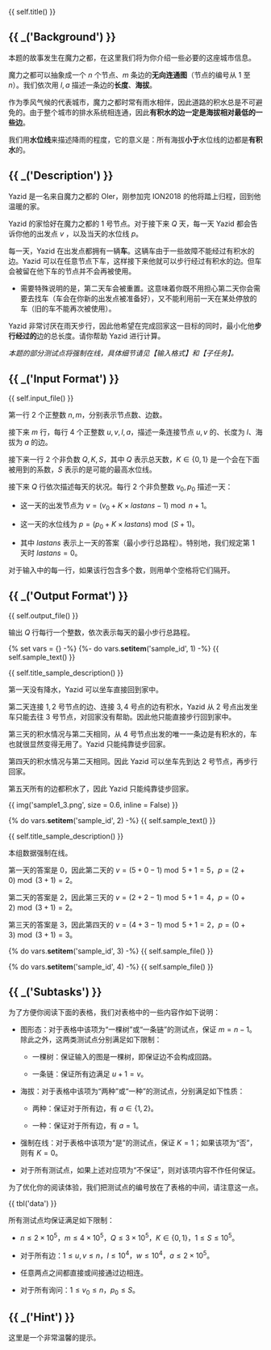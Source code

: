 {{ self.title() }}

## {{ _('Background') }}

本题的故事发生在魔力之都，在这里我们将为你介绍一些必要的这座城市信息。

魔力之都可以抽象成一个 $n$ 个节点、$m$ 条边的**无向连通图**（节点的编号从 $1$ 至 $n$）。我们依次用 $l,a$ 描述一条边的**长度**、**海拔**。

作为季风气候的代表城市，魔力之都时常有雨水相伴，因此道路的积水总是不可避免的。由于整个城市的排水系统相连通，因此**有积水的边一定是海拔相对最低的一些边**。

我们用**水位线**来描述降雨的程度，它的意义是：所有海拔**小于**水位线的边都是**有积水**的。

## {{ _('Description') }}

Yazid 是一名来自魔力之都的 OIer，刚参加完 ION2018 的他将踏上归程，回到他温暖的家。

Yazid 的家恰好在魔力之都的 $1$ 号节点。对于接下来 $Q$ 天，每一天 Yazid 都会告诉你他的出发点 $v$ ，以及当天的水位线 $p$。

每一天，Yazid 在出发点都拥有一辆**车**。这辆车由于一些故障不能经过有积水的边。Yazid 可以在任意节点下车，这样接下来他就可以步行经过有积水的边。但车会被留在他下车的节点并不会再被使用。

* 需要特殊说明的是，第二天车会被重置。这意味着你既不用担心第二天你会需要去找车（车会在你新的出发点被准备好），又不能利用前一天在某处停放的车（旧的车不能再次被使用）。

Yazid 非常讨厌在雨天步行，因此他希望在完成回家这一目标的同时，最小化他**步行经过的**边的总长度。请你帮助 Yazid 进行计算。

*本题的部分测试点将强制在线，具体细节请见【输入格式】和【子任务】。*

## {{ _('Input Format') }}

{{ self.input_file() }}

第一行 $2$ 个正整数 $n,m$，分别表示节点数、边数。

接下来 $m$ 行，每行 $4$ 个正整数 $u,v,l,a$，描述一条连接节点 $u,v$ 的、长度为 $l$、海拔为 $a$ 的边。

接下来一行 $2$ 个非负数 $Q,K,S$，其中 $Q$ 表示总天数，$K\in\left\{0,1\right\}$ 是一个会在下面被用到的系数，$S$ 表示的是可能的最高水位线。

接下来 $Q$ 行依次描述每天的状况。每行 $2$ 个非负整数 $v_0,p_0$ 描述一天：

* 这一天的出发节点为 $v=\left(v_0+K\times lastans-1\right)\bmod n+1$。

* 这一天的水位线为 $p=\left(p_0+K\times lastans\right)\bmod \left(S+1\right)$。

* 其中 $lastans$ 表示上一天的答案（最小步行总路程）。特别地，我们规定第 $1$ 天时 $lastans=0$。

对于输入中的每一行，如果该行包含多个数，则用单个空格将它们隔开。

## {{ _('Output Format') }}

{{ self.output_file() }}

输出 $Q$ 行每行一个整数，依次表示每天的最小步行总路程。

{% set vars = {} -%}
{%- do vars.__setitem__('sample_id', 1) -%}
{{ self.sample_text() }}

{{ self.title_sample_description() }}

第一天没有降水，Yazid 可以坐车直接回到家中。

第二天连接 $1,2$ 号节点的边、连接 $3,4$ 号点的边有积水，Yazid 从 $2$ 号点出发坐车只能去往 $3$ 号节点，对回家没有帮助。因此他只能直接步行回到家中。

第三天的积水情况与第二天相同，从 $4$ 号节点出发的唯一一条边是有积水的，车也就很显然变得无用了。Yazid 只能纯靠徒步回家。

第四天的积水情况与第二天相同。因此 Yazid 可以坐车先到达 $2$ 号节点，再步行回家。

第五天所有的边都积水了，因此 Yazid 只能纯靠徒步回家。

{{ img('sample1_3.png', size = 0.6, inline = False) }}

{% do vars.__setitem__('sample_id', 2) -%}
{{ self.sample_text() }}

{{ self.title_sample_description() }}

本组数据强制在线。

第一天的答案是 $0$，因此第二天的 $v=\left( 5+0-1\right)\bmod 5+1=5$，$p=\left(2+0\right)\bmod\left(3+1\right)=2$。

第二天的答案是 $2$，因此第三天的 $v=\left( 2+2-1\right)\bmod 5+1=4$，$p=\left(0+2\right)\bmod\left(3+1\right)=2$。

第三天的答案是 $3$，因此第四天的 $v=\left( 4+3-1\right)\bmod 5+1=2$，$p=\left(0+3\right)\bmod\left(3+1\right)=3$。

{% do vars.__setitem__('sample_id', 3) -%}
{{ self.sample_file() }}

{% do vars.__setitem__('sample_id', 4) -%}
{{ self.sample_file() }}

## {{ _('Subtasks') }}

为了方便你阅读下面的表格，我们对表格中的一些内容作如下说明：

* 图形态：对于表格中该项为“一棵树”或“一条链”的测试点，保证 $m=n-1$。除此之外，这两类测试点分别满足如下限制：

	* 一棵树：保证输入的图是一棵树，即保证边不会构成回路。

	* 一条链：保证所有边满足 $u+1=v$。

* 海拔：对于表格中该项为“两种”或“一种”的测试点，分别满足如下性质：

	* 两种：保证对于所有边，有 $a\in \left\{1,2\right\}$。

	* 一种：保证对于所有边，有 $a=1$。

* 强制在线：对于表格中该项为“是”的测试点，保证 $K=1$；如果该项为“否”，则有 $K=0$。

* 对于所有测试点，如果上述对应项为“不保证”，则对该项内容不作任何保证。

为了优化你的阅读体验，我们把测试点的编号放在了表格的中间，请注意这一点。

{{ tbl('data') }}

所有测试点均保证满足如下限制：

* $n\leq 2\times 10^5$，$m\leq 4\times 10^5$，$Q\leq 3\times 10^5$，$K\in\left\{0,1\right\}$，$1\leq S\leq 10^5$。

* 对于所有边：$1\leq u,v\leq n$，$l\leq 10^4$，$w\leq 10^4$，$a\leq 2\times 10^5$。

* 任意两点之间都直接或间接通过边相连。

* 对于所有询问：$1\leq v_0\leq n$，$p_0\leq S$。

## {{ _('Hint') }}

这里是一个非常温馨的提示。